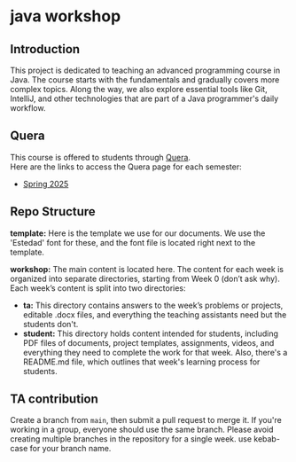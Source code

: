 # java workshop

## Introduction

This project is dedicated to teaching an advanced programming course in Java. The course starts with the fundamentals 
and gradually covers more complex topics. Along the way, we also explore essential tools like Git, IntelliJ, and other 
technologies that are part of a Java programmer's daily workflow.

## Quera

This course is offered to students through [Quera](https://quera.org).  
Here are the links to access the Quera page for each semester:

- [Spring 2025](https://quera.org/course/add_to_course/course/20556/)

## Repo Structure

**template:** Here is the template we use for our documents. We use the 'Estedad' font for these, 
and the font file is located right next to the template.

**workshop:** The main content is located here. The content for each week is organized into separate directories, 
starting from Week 0 (don’t ask why). Each week’s content is split into two directories:
- **ta:** This directory contains answers to the week’s problems or projects, editable .docx files, and everything 
the teaching assistants need but the students don't.
- **student:** This directory holds content intended for students, including PDF files of documents, project templates, 
assignments, videos, and everything they need to complete the work for that week. Also, there's a README.md file,
which outlines that week's learning process for students.

## TA contribution

Create a branch from `main`, then submit a pull request to merge it. If you're working in a group, everyone should use 
the same branch. Please avoid creating multiple branches in the repository for a single week. use kebab-case for your 
branch name.